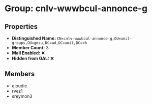 # Group: cnlv-wwwbcul-annonce-g

## Properties

- **Distinguished Name:** `CN=cnlv-wwwbcul-annonce-g,OU=unil-groups,OU=gesu,DC=ad,DC=unil,DC=ch`
- **Member Count:** 3
- **Mail Enabled:** ❌
- **Hidden from GAL:** ❌

## Members

- ejoudie
- rvez1
- sreymon3

